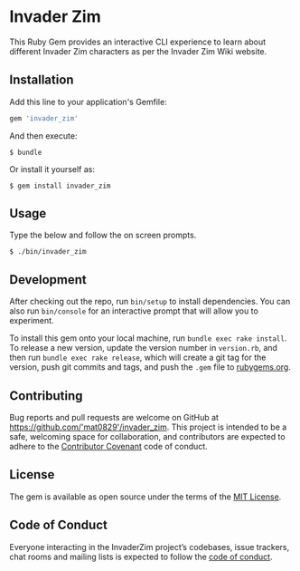 # Invader Zim

This Ruby Gem provides an interactive CLI experience to learn about different Invader Zim characters as per the Invader Zim Wiki website.

## Installation

Add this line to your application's Gemfile:

```ruby
gem 'invader_zim'
```

And then execute:

    $ bundle

Or install it yourself as:

    $ gem install invader_zim

## Usage

Type the below and follow the on screen prompts.

    $ ./bin/invader_zim

## Development

After checking out the repo, run `bin/setup` to install dependencies. You can also run `bin/console` for an interactive prompt that will allow you to experiment.

To install this gem onto your local machine, run `bundle exec rake install`. To release a new version, update the version number in `version.rb`, and then run `bundle exec rake release`, which will create a git tag for the version, push git commits and tags, and push the `.gem` file to [rubygems.org](https://rubygems.org).

## Contributing

Bug reports and pull requests are welcome on GitHub at https://github.com/'mat0829'/invader_zim. This project is intended to be a safe, welcoming space for collaboration, and contributors are expected to adhere to the [Contributor Covenant](http://contributor-covenant.org) code of conduct.

## License

The gem is available as open source under the terms of the [MIT License](https://opensource.org/licenses/MIT).

## Code of Conduct

Everyone interacting in the InvaderZim project’s codebases, issue trackers, chat rooms and mailing lists is expected to follow the [code of conduct](https://github.com/'mat0829'/invader_zim/blob/master/CODE_OF_CONDUCT.md).
